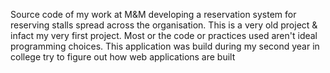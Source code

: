 Source code of my work at M&M developing a reservation system for reserving stalls spread across the organisation. This is a very old project & infact my very first project. Most or the code or practices used aren't ideal programming choices.
This application was build during my second year in college try to figure out how web applications are built